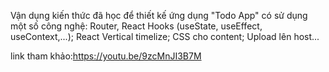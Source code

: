 Vận dụng kiến thức đã học để thiết kế ứng dụng "Todo App" có sử dụng một số công nghệ: Router, React Hooks (useState, useEffect, useContext,...); React Vertical timelize; CSS cho content; Upload lên host...

link tham khảo:https://youtu.be/9zcMnJI3B7M
